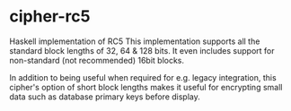 cipher-rc5
==========

Haskell implementation of RC5
This implementation supports all the standard block lengths of 32, 64 & 128 bits.
It even includes support for non-standard (not recommended) 16bit blocks.

In addition to being useful when required for e.g. legacy integration, this cipher's option of short block lengths makes it useful for encrypting small data such as database primary keys before display.
